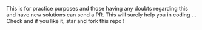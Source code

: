 This is for practice purposes and those having any doubts regarding this and have new solutions can send a PR.
This will surely help you in coding ...
Check and if you like it, star and fork this repo !
